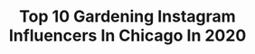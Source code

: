 ---
title: Top 10 Gardening Instagram Influencers In Chicago In 2020
description: >-
  Find top gardening Instagram influencers in Chicago in 2020. Most popular hashtags: #chicago #gardening #travel #stayhome.
platform: Instagram
profiles:
  - username: "dannydankoht"
    fullname: >-
      Danny Danko
    location: "United States"
    followers: 33024
    engagement: 157
    commentsToLikes: 0.060924
    avatar: "https://scontent-ams4-1.cdninstagram.com/v/t51.2885-19/s320x320/90090263_646820372771971_4915364713337978880_n.jpg?_nc_ht=scontent-ams4-1.cdninstagram.com&_nc_ohc=vbOSGPOoJS0AX9Uz6Zk&oh=21c22586ac28b303fc0bc0fafa858f7f&oe=5EB2AB20"
    verified: false
    hashtags: "#nugs, #flower, #goodtimes, #chargepacksemminant"
  - username: "rotaryinternational"
    fullname: >-
      Rotary International
    location: "United States"
    followers: 194476
    engagement: 122
    commentsToLikes: 0.008286
    avatar: "https://scontent-bos3-1.cdninstagram.com/v/t51.2885-19/s320x320/40937058_2178002315746945_3882723084955811840_n.jpg?_nc_ht=scontent-bos3-1.cdninstagram.com&_nc_ohc=3Np3NpdfuZAAX_gFlhm&oh=d0b0e532d52bcb3d1bf9bf5ce4e4ac26&oe=5EA6E614"
    verified: true
    hashtags: "#planetearth, #publichealth, #community, #vintagephotography"
  - username: "mmbilal"
    fullname: >-
      Malika Bilal
    location: "United States"
    followers: 8968
    engagement: 482
    commentsToLikes: 0.054046
    avatar: "https://scontent-lhr8-1.cdninstagram.com/v/t51.2885-19/s320x320/43915399_276524312977590_3386028688611999744_n.jpg?_nc_ht=scontent-lhr8-1.cdninstagram.com&_nc_ohc=HTei7SVx1s0AX8QsJjk&oh=2156225572cc8c9a98328ff6ef2c2ed1&oe=5EB982E1"
    verified: true
    hashtags: "#broadcast, #womenownedbusiness, #trench, #interview"
  - username: "makeitinstead"
    fullname: >-
      Andrea Williams
    location: "United States"
    followers: 5834
    engagement: 2949
    commentsToLikes: 0.027557
    avatar: "https://scontent-lhr8-1.cdninstagram.com/v/t51.2885-19/s320x320/13732206_250490428666132_88684899_a.jpg?_nc_ht=scontent-lhr8-1.cdninstagram.com&_nc_ohc=ipmN2kmoeZkAX9jgBlQ&oh=19e02fcbd79f10a48bd679f1f3eef987&oe=5EBA9E5D"
    verified: false
    hashtags: "#minipanther, #smoothierecipe, #pineapple, #couplegoals"
  - username: "sugarmaplefarmhouse"
    fullname: >-
      Farmhouse Decor, Recipes, Life
    location: "United States"
    followers: 52682
    engagement: 194
    commentsToLikes: 0.063769
    avatar: "https://scontent-ams4-1.cdninstagram.com/v/t51.2885-19/s320x320/75272131_716350155521459_6300397705298444288_n.jpg?_nc_ht=scontent-ams4-1.cdninstagram.com&_nc_ohc=Frc8n55gQnEAX-GNI8N&oh=dfa687f304b887acfd01132e946e97dc&oe=5EBC5897"
    verified: false
    hashtags: "#farmhousekitchen, #irishsodabread, #sugarmaplefarmhouse, #vintagefarmhouse"
  - username: "our_forever_farmhouse"
    fullname: >-
      Erica Mueller
    location: "United States"
    followers: 127507
    engagement: 284
    commentsToLikes: 0.043885
    avatar: "https://scontent-ams4-1.cdninstagram.com/v/t51.2885-19/s320x320/46793330_2105310092848431_1070791168582746112_n.jpg?_nc_ht=scontent-ams4-1.cdninstagram.com&_nc_ohc=ONvUKaVcpW4AX8yqPYz&oh=e74d3f2901fd260295033b57d8af8c21&oe=5EB8B327"
    verified: false
    hashtags: "#mybhg, #interiordesigner, #outdoors, #beforeandafter"
  - username: "realalexmeneses"
    fullname: >-
      Alex Meneses
    location: "United States"
    followers: 40719
    engagement: 246
    commentsToLikes: 0.042851
    avatar: "https://scontent-lhr8-1.cdninstagram.com/v/t51.2885-19/s150x150/11325091_1472223223089077_1341223094_a.jpg?_nc_ht=scontent-lhr8-1.cdninstagram.com&_nc_ohc=LTzbm8yA024AX86--TD&oh=59c8ded6f2aa79980f892eddf6dc3444&oe=5EBAC5A3"
    verified: true
    hashtags: "#meyer, #still, #sunday, #girlpower"
  - username: "prestigetree"
    fullname: >-
      Ty
    location: "United States"
    followers: 183068
    engagement: 55
    commentsToLikes: 0.001352
    avatar: "https://scontent-ams4-1.cdninstagram.com/v/t51.2885-19/s320x320/74338261_509993946448635_40166946469052416_n.jpg?_nc_ht=scontent-ams4-1.cdninstagram.com&_nc_ohc=i1cwola5wFAAX-EBNBk&oh=b85f2fd8e9d99a8a3faf1ae990f7ffd1&oe=5EA61741"
    verified: false
    hashtags: "#mexico, #plant, #spirits, #hula"
  - username: "midwestlivingmag"
    fullname: >-
      Midwest Living
    location: "United States"
    followers: 70603
    engagement: 107
    commentsToLikes: 0.015418
    avatar: "https://scontent-ams4-1.cdninstagram.com/v/t51.2885-19/s320x320/82857607_2610691909040129_847691398789464064_n.jpg?_nc_ht=scontent-ams4-1.cdninstagram.com&_nc_ohc=id8g_AIbH-8AX9W6IGE&oh=7a244e7998a6c7590fc29ed55af1206e&oe=5EAA7C8C"
    verified: false
    hashtags: "#homedecor, #midwestmuseums, #stayathome, #spring"
  - username: "aspiredesignandhome"
    fullname: >-
      ASPIRE DESIGN AND HOME
    location: "United States"
    followers: 21616
    engagement: 187
    commentsToLikes: 0.008530
    avatar: "https://scontent-ams4-1.cdninstagram.com/v/t51.2885-19/s320x320/41741228_535336353593614_456719830049882112_n.jpg?_nc_ht=scontent-ams4-1.cdninstagram.com&_nc_ohc=X9LHpCKBOswAX92kIYL&oh=960b55b10d2fe3115d1ecb154017280f&oe=5EAA84E5"
    verified: false
    hashtags: "#cosentino, #glamdesign, #wallpapergoals, #moodydecor"
---